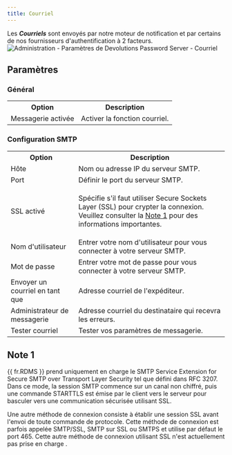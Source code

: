 ```yaml
---
title: Courriel
---
```

Les ***Courriels*** sont envoyés par notre moteur de notification et par certains de nos fournisseurs d'authentification à 2 facteurs.  
![Administration - Paramètres de Devolutions Password Server - Courriel](/img/fr/server/ServerOp8013.png) 

## Paramètres 

### Général 

<table>
	<tr>
		<th>
Option 
		</th>
		<th>
Description 
		</th>
	</tr>
	<tr>
		<td>
Messagerie activée 
		</td>
		<td>
Activer la fonction courriel. 
		</td>
	</tr>
</table>

### Configuration SMTP 

<table>
	<tr>
		<th>
Option 
		</th>
		<th>
Description 
		</th>
	</tr>
	<tr>
		<td>
Hôte 
		</td>
		<td>
Nom ou adresse IP du serveur SMTP. 
		</td>
	</tr>
	<tr>
		<td>
Port 
		</td>
		<td>
Définir le port du serveur SMTP. 
		</td>
	</tr>
	<tr>
		<td>
SSL activé 
		</td>
		<td>

Spécifie s'il faut utiliser Secure Sockets Layer (SSL) pour crypter la connexion. Veuillez consulter la [Note 1](#note-1) pour des informations importantes. 
		</td>
	</tr>
	<tr>
		<td>
Nom d'utilisateur 
		</td>
		<td>
Entrer votre nom d'utilisateur pour vous connecter à votre serveur SMTP. 
		</td>
	</tr>
	<tr>
		<td>
Mot de passe 
		</td>
		<td>
Entrer votre mot de passe pour vous connecter à votre serveur SMTP. 
		</td>
	</tr>
	<tr>
		<td>
Envoyer un courriel en tant que 
		</td>
		<td>
Adresse courriel de l'expéditeur. 
		</td>
	</tr>
	<tr>
		<td>
Administrateur de messagerie 
		</td>
		<td>
Adresse courriel du destinataire qui recevra les erreurs. 
		</td>
	</tr>
	<tr>
		<td>
Tester courriel 
		</td>
		<td>
Tester vos paramètres de messagerie. 
		</td>
	</tr>
</table>

## Note 1 

{{ fr.RDMS }} prend uniquement en charge le SMTP Service Extension for Secure SMTP over Transport Layer Security tel que défini dans RFC 3207. Dans ce mode, la session SMTP commence sur un canal non chiffré, puis une commande STARTTLS est émise par le client vers le serveur pour basculer vers une communication sécurisée utilisant SSL.  

Une autre méthode de connexion consiste à établir une session SSL avant l'envoi de toute commande de protocole. Cette méthode de connexion est parfois appelée SMTP/SSL, SMTP sur SSL ou SMTPS et utilise par défaut le port 465. Cette autre méthode de connexion utilisant SSL n'est actuellement pas prise en charge . 

